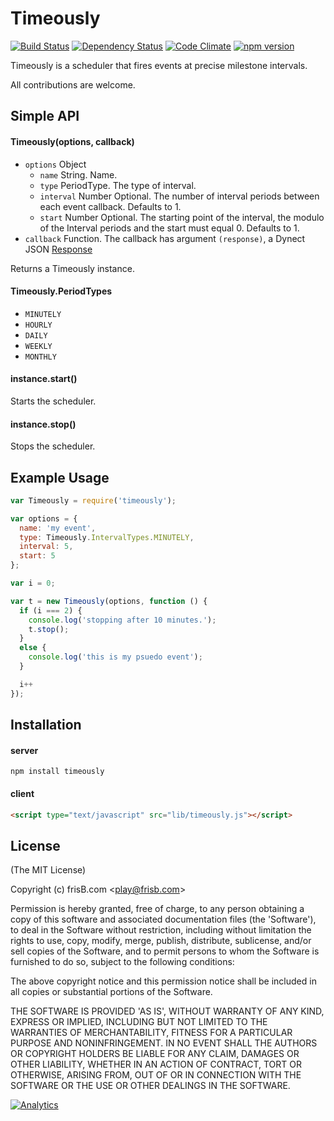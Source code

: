 # Timeously 
[![Build Status](https://travis-ci.org/frisb/timeously.png)](http://travis-ci.org/frisb/timeously)
[![Dependency Status](https://gemnasium.com/frisb/timeously.svg)](https://gemnasium.com/frisb/timeously)
[![Code Climate](https://codeclimate.com/github/frisb/timeously/badges/gpa.svg)](https://codeclimate.com/github/frisb/timeously)
[![npm version](https://badge.fury.io/js/timeously.svg)](http://badge.fury.io/js/timeously)

Timeously is a scheduler that fires events at precise milestone intervals.

All contributions are welcome.

## Simple API

#### Timeously(options, callback)

* `options` Object
  * `name` String. Name.
  * `type` PeriodType. The type of interval.
  * `interval` Number Optional. The number of interval periods between each event callback. Defaults to 1.
  * `start` Number Optional. The starting point of the interval, the modulo of the Interval periods and the start must equal 0. Defaults to 1.
* `callback` Function. The callback has argument `(response)`, a Dynect JSON [Response](Response.md)

Returns a Timeously instance.

#### Timeously.PeriodTypes

* `MINUTELY`
* `HOURLY`
* `DAILY`
* `WEEKLY`
* `MONTHLY`

#### instance.start()

Starts the scheduler.

#### instance.stop()

Stops the scheduler.

## Example Usage

``` js
var Timeously = require('timeously');

var options = {
  name: 'my event',
  type: Timeously.IntervalTypes.MINUTELY,
  interval: 5,
  start: 5
};

var i = 0;

var t = new Timeously(options, function () {
  if (i === 2) {
    console.log('stopping after 10 minutes.');
    t.stop();
  }
  else {
    console.log('this is my psuedo event');
  }

  i++
});

```

## Installation

#### server
```
npm install timeously
```

#### client
``` html
<script type="text/javascript" src="lib/timeously.js"></script>
```

## License

(The MIT License)

Copyright (c) frisB.com &lt;play@frisb.com&gt;

Permission is hereby granted, free of charge, to any person obtaining
a copy of this software and associated documentation files (the
'Software'), to deal in the Software without restriction, including
without limitation the rights to use, copy, modify, merge, publish,
distribute, sublicense, and/or sell copies of the Software, and to
permit persons to whom the Software is furnished to do so, subject to
the following conditions:

The above copyright notice and this permission notice shall be
included in all copies or substantial portions of the Software.

THE SOFTWARE IS PROVIDED 'AS IS', WITHOUT WARRANTY OF ANY KIND,
EXPRESS OR IMPLIED, INCLUDING BUT NOT LIMITED TO THE WARRANTIES OF
MERCHANTABILITY, FITNESS FOR A PARTICULAR PURPOSE AND NONINFRINGEMENT.
IN NO EVENT SHALL THE AUTHORS OR COPYRIGHT HOLDERS BE LIABLE FOR ANY
CLAIM, DAMAGES OR OTHER LIABILITY, WHETHER IN AN ACTION OF CONTRACT,
TORT OR OTHERWISE, ARISING FROM, OUT OF OR IN CONNECTION WITH THE
SOFTWARE OR THE USE OR OTHER DEALINGS IN THE SOFTWARE.

[![Analytics](https://ga-beacon.appspot.com/UA-40562957-5/timeously/readme)](https://github.com/igrigorik/ga-beacon)

